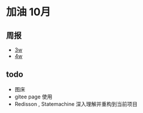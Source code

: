 # 加油 10月
## 周报
- [3w]
- [4w]




## todo
* 图床
* gitee page 使用
* Redisson , Statemachine 深入理解并重构到当前项目




[3w]: 2021.10.17.md
[4w]: 2021.10.24.md
